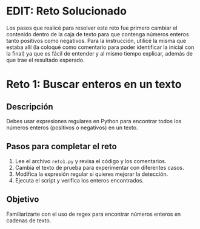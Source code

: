 # EDIT: Reto Solucionado

Los pasos que realicé para resolver este reto fue primero cambiar el contenido dentro de la caja de texto para que contenga números enteros tanto positivos como negativos. Para la instrucción, utilicé la misma que estaba allí (la coloqué como comentario para poder identificar la inicial con la final) ya que es fácil de entender y al mismo tiempo explicar, además de que trae el resultado esperado.

# Reto 1: Buscar enteros en un texto

## Descripción
Debes usar expresiones regulares en Python para encontrar todos los números enteros (positivos o negativos) en un texto.

## Pasos para completar el reto
1. Lee el archivo `reto1.py` y revisa el código y los comentarios.
2. Cambia el texto de prueba para experimentar con diferentes casos.
3. Modifica la expresión regular si quieres mejorar la detección.
4. Ejecuta el script y verifica los enteros encontrados.

## Objetivo
Familiarizarte con el uso de regex para encontrar números enteros en cadenas de texto.
